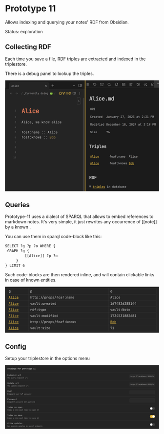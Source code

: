 # Prototype 11

Allows indexing and querying your notes' RDF from Obsidian. 

Status: exploration

## Collecting RDF

Each time you save a file, RDF triples are extracted and indexed in the triplestore.

There is a debug panel to lookup the triples.

![alice.png](./assets/alice.png)

## Queries

Prototype-11 uses a dialect of SPARQL that allows to embed references to markdown notes. It's very simple, it just rewrites any occurrence of [[note]] by a known <URI> .

You can use them in sparql code-block like this:

```sparql
SELECT ?g ?p ?o WHERE {
 GRAPH ?g {
		 [[Alice]] ?p ?o
	 }
} LIMIT 6
```

Such code-blocks are then rendered inline, and will contain clickable links in case of known entities. 

![query-results.png](./assets/query-results.png)

## Config

Setup your triplestore in the options menu

![config.png](./assets/config.png)
